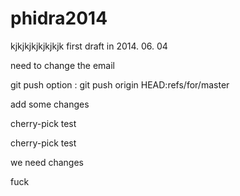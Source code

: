 phidra2014
==========
kjkjkjkjkjkjkjk
first draft in 2014. 06. 04

need to change the email

git push option : git push origin HEAD:refs/for/master

add some changes

cherry-pick test

cherry-pick test

we need changes

fuck
